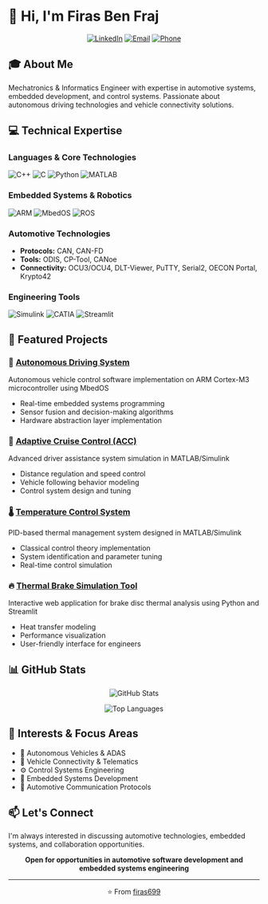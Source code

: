 # 👋 Hi, I'm Firas Ben Fraj

<div align="center">
  
[![LinkedIn](https://img.shields.io/badge/LinkedIn-Connect-0A66C2?style=for-the-badge&logo=linkedin)](https://www.linkedin.com/in/firas-ben-fraj-328a59324/)
[![Email](https://img.shields.io/badge/Email-Contact-D14836?style=for-the-badge&logo=gmail&logoColor=white)](mailto:firasbf6@gmail.com)
[![Phone](https://img.shields.io/badge/Phone-Call-25D366?style=for-the-badge&logo=whatsapp&logoColor=white)](tel:+4915733900666)

</div>

## 🎓 About Me

Mechatronics & Informatics Engineer with expertise in automotive systems, embedded development, and control systems. Passionate about autonomous driving technologies and vehicle connectivity solutions.

## 💻 Technical Expertise

### Languages & Core Technologies
![C++](https://img.shields.io/badge/C++-00599C?style=flat-square&logo=cplusplus&logoColor=white)
![C](https://img.shields.io/badge/C-A8B9CC?style=flat-square&logo=c&logoColor=white)
![Python](https://img.shields.io/badge/Python-3776AB?style=flat-square&logo=python&logoColor=white)
![MATLAB](https://img.shields.io/badge/MATLAB-0076A8?style=flat-square&logo=mathworks&logoColor=white)

### Embedded Systems & Robotics
![ARM](https://img.shields.io/badge/ARM_Cortex-0091BD?style=flat-square&logo=arm&logoColor=white)
![MbedOS](https://img.shields.io/badge/MbedOS-008C8C?style=flat-square)
![ROS](https://img.shields.io/badge/ROS/ROS2-22314E?style=flat-square&logo=ros&logoColor=white)

### Automotive Technologies
- **Protocols:** CAN, CAN-FD
- **Tools:** ODIS, CP-Tool, CANoe
- **Connectivity:** OCU3/OCU4, DLT-Viewer, PuTTY, Serial2, OECON Portal, Krypto42

### Engineering Tools
![Simulink](https://img.shields.io/badge/Simulink-FE7A16?style=flat-square)
![CATIA](https://img.shields.io/badge/CATIA-005386?style=flat-square)
![Streamlit](https://img.shields.io/badge/Streamlit-FF4B4B?style=flat-square&logo=streamlit&logoColor=white)

## 🚀 Featured Projects

### 🤖 [Autonomous Driving System](https://github.com/firas699/Autonomes_Fahren_mbedOS_ARMCortexM3)
Autonomous vehicle control software implementation on ARM Cortex-M3 microcontroller using MbedOS
- Real-time embedded systems programming
- Sensor fusion and decision-making algorithms
- Hardware abstraction layer implementation

### 🚗 [Adaptive Cruise Control (ACC)](https://github.com/firas699/Tempomat_Folgefahrt_Simulink_Matlab)
Advanced driver assistance system simulation in MATLAB/Simulink
- Distance regulation and speed control
- Vehicle following behavior modeling
- Control system design and tuning

### 🌡️ [Temperature Control System](https://github.com/firas699/Temperaturregler_Matlab_Simulink)
PID-based thermal management system designed in MATLAB/Simulink
- Classical control theory implementation
- System identification and parameter tuning
- Real-time control simulation

### 🔥 [Thermal Brake Simulation Tool](https://github.com/firas699/Thermisches_Bremssimulations-Tool_Paython_Streamlit)
Interactive web application for brake disc thermal analysis using Python and Streamlit
- Heat transfer modeling
- Performance visualization
- User-friendly interface for engineers

## 📊 GitHub Stats

<div align="center">
  
![GitHub Stats](https://github-readme-stats.vercel.app/api?username=firas699&show_icons=true&theme=default&hide_border=true&count_private=true)

![Top Languages](https://github-readme-stats.vercel.app/api/top-langs/?username=firas699&layout=compact&theme=default&hide_border=true)

</div>

## 🎯 Interests & Focus Areas

- 🚙 Autonomous Vehicles & ADAS
- 🔌 Vehicle Connectivity & Telematics
- ⚙️ Control Systems Engineering
- 🤖 Embedded Systems Development
- 📡 Automotive Communication Protocols

## 📫 Let's Connect

I'm always interested in discussing automotive technologies, embedded systems, and collaboration opportunities.

<div align="center">

**Open for opportunities in automotive software development and embedded systems engineering**

---

⭐️ From [firas699](https://github.com/firas699)

</div>